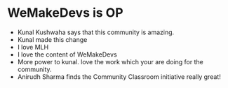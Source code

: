 # WeMakeDevs is OP

- Kunal Kushwaha says that this community is amazing.
- Kunal made this change
- I love MLH
- I love the content of WeMakeDevs
- More power to kunal. love the work which your are doing for the community.
- Anirudh Sharma finds the Community Classroom initiative really great!
